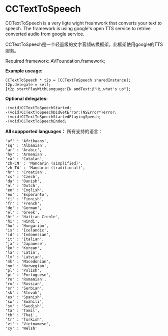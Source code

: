 # CCTextToSpeech
CCTextToSpeech is a very ligte wight freamwork that converts your text to speech. The framework is using google's open TTS service to retrive converted audio from google service. 

CCTextToSpeech是一个轻量级的文字音频转换框架。此框架使用google的TTS服务。

Required framework: AVFoundation.framework;

**Example useage:**
```objc
CCTextToSpeech * t2p = [CCTextToSpeech sharedInstance];
t2p.delegate = self;
[t2p startPlayWithLanguage:EN andText:@"Hi,what's up"];
```

**Optional delegates:**
```objc
-(void)CCTextToSpeechStarted;
-(void)CCTextToSpeechDidGetError:(NSError*)error;
-(void)CCTextToSpeechStartedPlayingSpeech;
-(void)CCTextToSpeechEnded;
```

**All suppported languages：**
所有支持的语言：

```
'af' : 'Afrikaans',
'sq' : 'Albanian',
'ar' : 'Arabic',
'hy' : 'Armenian',
'ca' : 'Catalan',
'zh-CN' : 'Mandarin (simplified)',
'zh-TW' : 'Mandarin (traditional)',
'hr' : 'Croatian',
'cs' : 'Czech',
'da' : 'Danish',
'nl' : 'Dutch',
'en' : 'English',
'eo' : 'Esperanto',
'fi' : 'Finnish',
'fr' : 'French',
'de' : 'German',
'el' : 'Greek',
'ht' : 'Haitian Creole',
'hi' : 'Hindi',
'hu' : 'Hungarian',
'is' : 'Icelandic',
'id' : 'Indonesian',
'it' : 'Italian',
'ja' : 'Japanese',
'ko' : 'Korean',
'la' : 'Latin',
'lv' : 'Latvian',
'mk' : 'Macedonian',
'no' : 'Norwegian',
'pl' : 'Polish',
'pt' : 'Portuguese',
'ro' : 'Romanian',
'ru' : 'Russian',
'sr' : 'Serbian',
'sk' : 'Slovak',
'es' : 'Spanish',
'sw' : 'Swahili',
'sv' : 'Swedish',
'ta' : 'Tamil',
'th' : 'Thai',
'tr' : 'Turkish',
'vi' : 'Vietnamese',
'cy' : 'Welsh'
```
